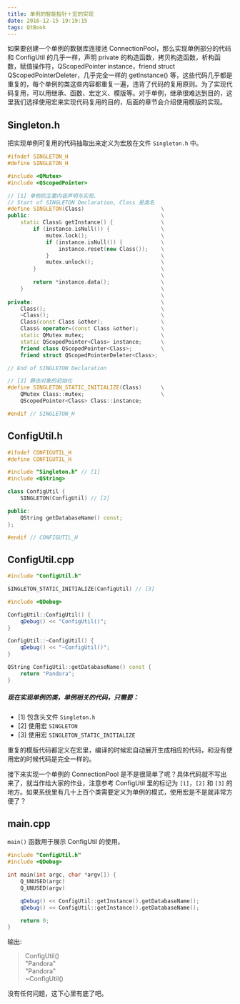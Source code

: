 ```yaml
---
title: 单例的智能指针＋宏的实现
date: 2016-12-15 19:19:15
tags: QtBook
---
```

如果要创建一个单例的数据库连接池 ConnectionPool，那么实现单例部分的代码和 ConfigUtil 的几乎一样，声明 private 的构造函数，拷贝构造函数，析构函数，赋值操作符，QScopedPointer instance，friend struct QScopedPointerDeleter，几乎完全一样的 getInstance() 等，这些代码几乎都是重复的，每个单例的类这些内容都重复一遍，违背了代码的复用原则。为了实现代码复用，可以用继承、函数、宏定义、模版等。对于单例，继承很难达到目的，这里我们选择使用宏来实现代码复用的目的，后面的章节会介绍使用模版的实现。<!--more-->

## Singleton.h

把实现单例可复用的代码抽取出来定义为宏放在文件 `Singleton.h` 中。

```cpp
#ifndef SINGLETON_H
#define SINGLETON_H

#include <QMutex>
#include <QScopedPointer>

// [1] 单例的主要内容声明与实现.
// Start of SINGLETON Declaration, Class 是类名
#define SINGLETON(Class)                        \
public:                                         \
    static Class& getInstance() {               \
        if (instance.isNull()) {                \
            mutex.lock();                       \
            if (instance.isNull()) {            \
                instance.reset(new Class());    \
            }                                   \
            mutex.unlock();                     \
        }                                       \
                                                \
        return *instance.data();                \
    }                                           \
                                                \
private:                                        \
    Class();                                    \
    ~Class();                                   \
    Class(const Class &other);                  \
    Class& operator=(const Class &other);       \
    static QMutex mutex;                        \
    static QScopedPointer<Class> instance;      \
    friend class QScopedPointer<Class>;         \
    friend struct QScopedPointerDeleter<Class>;

// End of SINGLETON Declaration

// [2] 静态对象的初始化
#define SINGLETON_STATIC_INITIALIZE(Class)      \
    QMutex Class::mutex;                        \
    QScopedPointer<Class> Class::instance;

#endif // SINGLETON_H
```

## ConfigUtil.h

```cpp
#ifndef CONFIGUTIL_H
#define CONFIGUTIL_H

#include "Singleton.h" // [1]
#include <QString>

class ConfigUtil {
    SINGLETON(ConfigUtil) // [2]

public:
    QString getDatabaseName() const;
};

#endif // CONFIGUTIL_H
```

## ConfigUtil.cpp

```cpp
#include "ConfigUtil.h"

SINGLETON_STATIC_INITIALIZE(ConfigUtil) // [3]

#include <QDebug>

ConfigUtil::ConfigUtil() {
    qDebug() << "ConfigUtil()";
}

ConfigUtil::~ConfigUtil() {
    qDebug() << "~ConfigUtil()";
}

QString ConfigUtil::getDatabaseName() const {
    return "Pandora";
}
```

##### 现在实现单例的类，单例相关的代码，只需要：

* [1] 包含头文件 `Singleton.h`
* [2] 使用宏 `SINGLETON`
* [3] 使用宏 `SINGLETON_STATIC_INITIALIZE`

重复的模版代码都定义在宏里，编译的时候宏自动展开生成相应的代码，和没有使用宏的时候代码是完全一样的。

接下来实现一个单例的 ConnectionPool 是不是很简单了呢？具体代码就不写出来了，就当作给大家的作业，注意参考 ConfigUtil 里的标记为 `[1]`，`[2]` 和 `[3]` 的地方。如果系统里有几十上百个类需要定义为单例的模式，使用宏是不是就非常方便了？

## main.cpp
`main()` 函数用于展示 ConfigUtil 的使用。

```cpp
#include "ConfigUtil.h"
#include <QDebug>

int main(int argc, char *argv[]) {
    Q_UNUSED(argc)
    Q_UNUSED(argv)

    qDebug() << ConfigUtil::getInstance().getDatabaseName();
    qDebug() << ConfigUtil::getInstance().getDatabaseName();

    return 0;
}
```

输出:
> ConfigUtil()  
> "Pandora"  
> "Pandora"  
> ~ConfigUtil()

没有任何问题，这下心里有底了吧。
